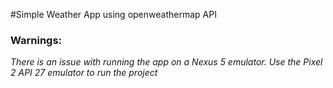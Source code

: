 #Simple Weather App using openweathermap API

### Warnings:
*There is an issue with running the app on a Nexus 5 emulator. Use the Pixel 2 API 27 emulator to run the project*